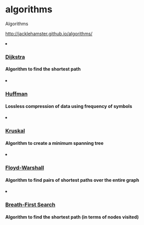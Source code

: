 # algorithms
Algorithms

http://jacklehamster.github.io/algorithms/


<li><h3><a href="dijskstra">Dijkstra</a></h3>
    <h4>Algorithm to find the shortest path</h4>
  </li>

  <li><h3><a href="huffman">Huffman</a></h3>
    <h4>Lossless compression of data using frequency of symbols</h4>
  </li>

  <li><h3><a href="kruskal">Kruskal</a></h3>
    <h4>Algorithm to create a minimum spanning tree</h4>
  </li>

  <li><h3><a href="floyd-warshall">Floyd-Warshall</a></h3>
    <h4>Algorithm to find pairs of shortest paths over the entire graph</h4>
  </li>

  <li><h3><a href="bfs">Breath-First Search</a></h3>
    <h4>Algorithm to find the shortest path (in terms of nodes visited)</h4>
  </li>
